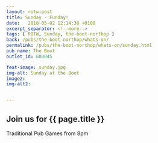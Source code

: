 ```yaml
---
layout: rotw-post
title: Sunday - Funday!
date:   2018-05-02 12:14:30 +0100
excerpt_separator: <!--more-->
tags: [ ROTW, Sunday, the-boot-northop ]
back: /pubs/the-boot-northop/whats-on/
permalink: /pubs/the-boot-northop/whats-on/sunday.html
pub_name: The Boot
outlet_id: 680045

feat-image: sunday.jpg
img-alt: Sunday at the Boot
image2:
img-alt2:


---
```


<h2>Join us for {{ page.title }}</h2>
<p>Traditional Pub Games from 8pm</p>